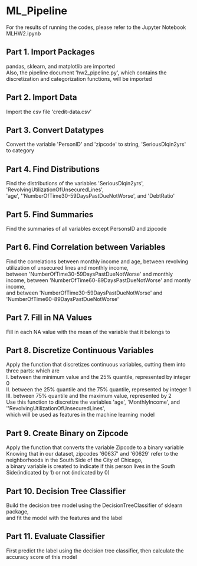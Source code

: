 # ML_Pipeline
For the results of running the codes, please refer to the Jupyter Notebook MLHW2.ipynb

## Part 1. Import Packages
pandas, sklearn, and matplotlib are imported
<br>
Also, the pipeline document 'hw2_pipeline.py', which contains the discretization and categorization functions, will be imported

## Part 2. Import Data
Import the csv file 'credit-data.csv'

## Part 3. Convert Datatypes
Convert the variable 'PersonID' and 'zipcode' to string, 'SeriousDlqin2yrs' to category

## Part 4. Find Distributions
Find the distributions of the variables 'SeriousDlqin2yrs', 'RevolvingUtilizationOfUnsecuredLines',
<br>
'age', ''NumberOfTime30-59DaysPastDueNotWorse', and 'DebtRatio'

## Part 5. Find Summaries
Find the summaries of all variables except PersonsID and zipcode

## Part 6. Find Correlation between Variables
Find the correlations between monthly income and age, between revolving utilization of unsecured lines and monthly income,
<br>
between 'NumberOfTime30-59DaysPastDueNotWorse' and monthly income, between 'NumberOfTime60-89DaysPastDueNotWorse' and montly income,
<br>
and between 'NumberOfTime30-59DaysPastDueNotWorse' and 'NumberOfTime60-89DaysPastDueNotWorse'

## Part 7. Fill in NA Values
Fill in each NA value with the mean of the variable that it belongs to

## Part 8. Discretize Continuous Variables
Apply the function that discretizes continuous variables, cutting them into three parts: which are
<br>
I. between the minimum value and the 25% quantile, represented by integer 0
<br>
II. between the 25% quantile and the 75% quantile, represented by integer 1
<br>
III. between 75% quantile and the maximum value, represented by 2
<br>
Use this function to discretize the variables 'age', 'MonthlyIncome', and ''RevolvingUtilizationOfUnsecuredLines',
<br>
which will be used as features in the machine learning model

## Part 9. Create Binary on Zipcode
Apply the function that converts the variable Zipcode to a binary variable
<br>
Knowing that in our dataset, zipcodes '60637' and '60629' refer to the neighborhoods in the South Side of the City of Chicago,
<br>
a binary variable is created to indicate if this person lives in the South Side(indicated by 1) or not (indicated by 0)

## Part 10. Decision Tree Classifier
Build the decision tree model using the DecisionTreeClassifier of sklearn package,
<br>
and fit the model with the features and the label

## Part 11. Evaluate Classifier
First predict the label using the decision tree classifier, then calculate the accuracy score of this model
